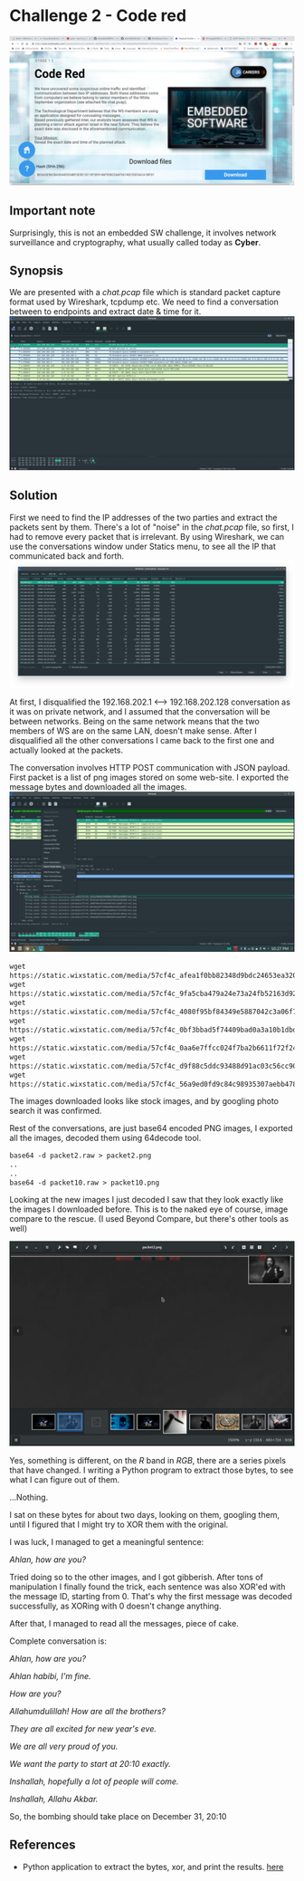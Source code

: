 # Challenge 2 - Code red

![Challenge](../resources/CodeRed/Challenge.png "Original challenge")

## Important note
Surprisingly, this is not an embedded SW challenge, it involves network surveillance and cryptography, what usually called today as __Cyber__.

## Synopsis
We are presented with a *chat.pcap* file which is standard packet capture format used by Wireshark, tcpdump etc.
We need to find a conversation between to endpoints and extract date & time for it.
![wireshark](../resources/CodeRed/wireshark.png "Wireshark")

## Solution

First we need to find the IP addresses of the two parties and extract the packets sent by them.
There's a lot of "noise" in the *chat.pcap* file, so first, I had to remove every packet that is irrelevant.
By using Wireshark, we can use the conversations window under Statics menu, to see all the IP that communicated back and forth.
![conversations](../resources/CodeRed/conversations.png "Conversations")

At first, I disqualified  the 192.168.202.1 <--> 192.168.202.128 conversation as it was on private network, and I assumed that the conversation
will be between networks. Being on the same network means that the two members of WS are on the same LAN, doesn't make sense.
After I disqualified all the other conversations I came back to the first one and actually looked at the packets.

The conversation involves HTTP POST communication with JSON payload.
First packet is a list of png images stored on some web-site. I exported the message bytes and downloaded all the images.
![export](../resources/CodeRed/export.png "Export bytes")

```console
wget https://static.wixstatic.com/media/57cf4c_afea1f0bb82348d9bdc24653ea3208f9~mv2.png
wget https://static.wixstatic.com/media/57cf4c_9fa5cba479a24e73a24fb52163d9209b~mv2.png
wget https://static.wixstatic.com/media/57cf4c_4080f95bf84349e5887042c3a06f7114~mv2.png
wget https://static.wixstatic.com/media/57cf4c_0bf3bbad5f74409bad0a3a10b1dbd537~mv2.png
wget https://static.wixstatic.com/media/57cf4c_0aa6e7ffcc024f7ba2b6611f72f2432d~mv2.png
wget https://static.wixstatic.com/media/57cf4c_d9f88c5ddc93488d91ac03c56cc901ae~mv2.png
wget https://static.wixstatic.com/media/57cf4c_56a9ed0fd9c84c98935307aebb4783f7~mv2.png
```

The images downloaded looks like stock images, and by googling photo search it was confirmed.

Rest of the conversations, are just base64 encoded PNG images, I exported all the images, decoded them using 64decode tool.

```console
base64 -d packet2.raw > packet2.png
..
..
base64 -d packet10.raw > packet10.png
```

Looking at the new images I just decoded I saw that they look exactly like the images I downloaded before.
This is to the naked eye of course, image compare to the rescue. (I used Beyond Compare, but there's other tools as well)

![imagecompare](../resources/CodeRed/red.png "Image compare")

Yes, something is different, on the *R* band in *RGB*, there are a series pixels that have changed.
I writing a Python program to extract those bytes, to see what I can figure out of them.

...Nothing.

I sat on these bytes for about two days, looking on them, googling them, until I figured that I might try to XOR them with the original.

I was luck, I managed to get a meaningful sentence:

*Ahlan, how are you?*

Tried doing so to the other images, and I got gibberish.
After tons of manipulation I finally found the trick, each sentence was also XOR'ed with the message ID, starting from 0.
That's why the first message was decoded successfully, as XORing with 0 doesn't change anything.

After that, I managed to read all the messages, piece of cake.

Complete conversation is:

*Ahlan, how are you?*

*Ahlan habibi, I'm fine.*

*How are you?*

*Allahumdulillah! How are all the brothers?*

*They are all excited for new year's eve.*

*We are all very proud of you.*

*We want the party to start at 20:10 exactly.*

*Inshallah, hopefully a lot of people will come.*

*Inshallah, Allahu Akbar.*


So, the bombing should take place on December 31, 20:10

## References
* Python application to extract the bytes, xor, and print the results. [here](script.py)

